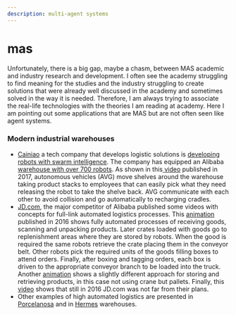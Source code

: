 ```yaml
---
description: multi-agent systems
---
```


# mas

Unfortunately, there is a big gap, maybe a chasm, between MAS academic and industry research and development. I often see the academy struggling to find meaning for the studies and the industry struggling to create solutions that were already well discussed in the academy and sometimes solved in the way it is needed. Therefore, I am always trying to associate the real-life technologies with the theories I am reading at academy. Here I am pointing out some applications that are MAS but are not often seen like agent systems.

### Modern industrial warehouses

* [Cainiao](https://global.cainiao.com/) a tech company that develops logistic solutions is [developing robots with swarm intelligence](https://hackernoon.com/ai-acrobatics-cainiaos-flexible-automated-warehouse-47e865f53e5f). The company has equipped an Alibaba [warehouse with over 700 robots](https://www.cnbc.com/2018/10/30/alibaba-cainiao-chinas-biggest-robot-warehouse-for-singles-day.html). As shown in this[ video](https://www.youtube.com/watch?v=bvEzDNxj7hA) published in 2017, autonomous vehicles \(AVG\) move shelves around the warehouse taking product stacks to employees that can easily pick what they need releasing the robot to take the shelve back. AVG communicate with each other to avoid collision and go automatically to recharging cradles.
* [JD.com](http://jd.com), the major competitor of Alibaba published some videos with concepts for full-link automated logistics processes. This [animation](https://www.youtube.com/watch?v=u2ucFo-cghQ) published in 2016 shows fully automated processes of receiving goods, scanning and unpacking products. Later crates loaded with goods go to replenishment areas where they are stored by robots. When the good is required the same robots retrieve the crate placing them in the conveyor belt. Other robots pick the required units of the goods filling boxes to attend orders. Finally, after boxing and tagging orders, each box is driven to the appropriate conveyor branch to be loaded into the truck. Another [animation](https://www.youtube.com/watch?v=udRYxhS4-Ow) shows a slightly different approach for storing and retrieving products, in this case not using crane but pallets. Finally, this [video](https://www.youtube.com/watch?v=dx5W3Ob7Yo8) shows that still in 2016 JD.com was not far from their plans.
* Other examples of high automated logistics are presented in [Porcelanosa](https://www.youtube.com/watch?v=xWApW5pSa4M) and in [Hermes](https://www.youtube.com/watch?v=WIlS3vNSuQ4) warehouses. 



